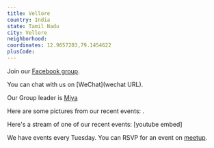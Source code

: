 ```yaml
---
title: Vellore
country: India
state: Tamil Nadu
city: Vellore
neighborhood: 
coordinates: 12.9657203,79.1454622
plusCode:
---
```

Join our [Facebook group](https://www.facebook.com/groups/free.code.camp.vellore.tamilnadu).

You can chat with us on [WeChat](wechat URL).

Our Group leader is [Miya](freecodecamp.org/miya)

Here are some pictures from our recent events:
![]().

Here's a stream of one of our recent events:
[youtube embed]

We have events every Tuesday. You can RSVP for an event on [meetup](meetupurl).
